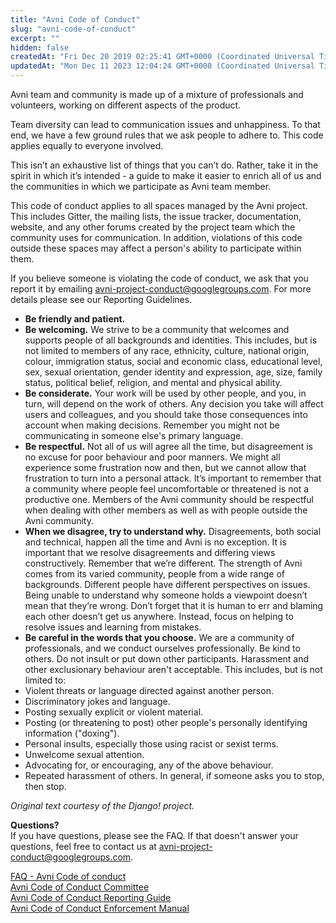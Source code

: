 ```yaml
---
title: "Avni Code of Conduct"
slug: "avni-code-of-conduct"
excerpt: ""
hidden: false
createdAt: "Fri Dec 20 2019 02:25:41 GMT+0000 (Coordinated Universal Time)"
updatedAt: "Mon Dec 11 2023 12:04:24 GMT+0000 (Coordinated Universal Time)"
---
```

Avni team and community is made up of a mixture of professionals and volunteers, working on different aspects of the product.

Team diversity can lead to communication issues and unhappiness. To that end, we have a few ground rules that we ask people to adhere to. This code applies equally to everyone involved.

This isn’t an exhaustive list of things that you can’t do. Rather, take it in the spirit in which it’s intended - a guide to make it easier to enrich all of us and the communities in which we participate as Avni team member.

This code of conduct applies to all spaces managed by the Avni project. This includes Gitter, the mailing lists, the issue tracker, documentation, website, and any other forums created by the project team which the community uses for communication. In addition, violations of this code outside these spaces may affect a person's ability to participate within them.

If you believe someone is violating the code of conduct, we ask that you report it by emailing [avni-project-conduct@googlegroups.com](mailto:avni-project-conduct@googlegroups.com). For more details please see our Reporting Guidelines.

- **Be friendly and patient.**
- **Be welcoming.** We strive to be a community that welcomes and supports people of all backgrounds and identities. This includes, but is not limited to members of any race, ethnicity, culture, national origin, colour, immigration status, social and economic class, educational level, sex, sexual orientation, gender identity and expression, age, size, family status, political belief, religion, and mental and physical ability.
- **Be considerate.** Your work will be used by other people, and you, in turn, will depend on the work of others. Any decision you take will affect users and colleagues, and you should take those consequences into account when making decisions. Remember you might not be communicating in someone else's primary language.
- **Be respectful.** Not all of us will agree all the time, but disagreement is no excuse for poor behaviour and poor manners. We might all experience some frustration now and then, but we cannot allow that frustration to turn into a personal attack. It’s important to remember that a community where people feel uncomfortable or threatened is not a productive one. Members of the Avni community should be respectful when dealing with other members as well as with people outside the Avni community.
- **When we disagree, try to understand why.** Disagreements, both social and technical, happen all the time and Avni is no exception. It is important that we resolve disagreements and differing views constructively. Remember that we’re different. The strength of Avni comes from its varied community, people from a wide range of backgrounds. Different people have different perspectives on issues. Being unable to understand why someone holds a viewpoint doesn’t mean that they’re wrong. Don’t forget that it is human to err and blaming each other doesn’t get us anywhere. Instead, focus on helping to resolve issues and learning from mistakes.
- **Be careful in the words that you choose.** We are a community of professionals, and we conduct ourselves professionally. Be kind to others. Do not insult or put down other participants. Harassment and other exclusionary behaviour aren't acceptable. This includes, but is not limited to:
- Violent threats or language directed against another person.
- Discriminatory jokes and language.
- Posting sexually explicit or violent material.
- Posting (or threatening to post) other people's personally identifying information ("doxing").
- Personal insults, especially those using racist or sexist terms.
- Unwelcome sexual attention.
- Advocating for, or encouraging, any of the above behaviour.
- Repeated harassment of others. In general, if someone asks you to stop, then stop.

_Original text courtesy of the Django! project._

**Questions?**  
If you have questions, please see the FAQ. If that doesn't answer your questions, feel free to contact us at [avni-project-conduct@googlegroups.com](mailto:avni-project-conduct@googlegroups.com).

[FAQ - Avni Code of conduct](doc:faq-avni-code-of-conduct)  
[Avni Code of Conduct Committee](doc:avni-code-of-conduct-committee)  
[Avni Code of Conduct Reporting Guide](doc:avni-code-of-conduct-reporting-guide)  
[Avni Code of Conduct Enforcement Manual](doc:avni-code-of-conduct-enforcement-manual)
